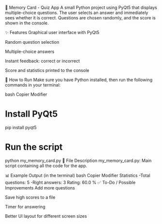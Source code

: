 🧠 Memory Card - Quiz App
A small Python project using PyQt5 that displays multiple-choice questions. The user selects an answer and immediately sees whether it is correct. Questions are chosen randomly, and the score is shown in the console.

✨ Features
Graphical user interface with PyQt5

Random question selection

Multiple-choice answers

Instant feedback: correct or incorrect

Score and statistics printed to the console

🚀 How to Run
Make sure you have Python installed, then run the following commands in your terminal:

bash
Copier
Modifier
# Install PyQt5
pip install pyqt5

# Run the script
python my_memory_card.py
📁 File Description
my_memory_card.py: Main script containing all the code for the app.

📊 Example Output (in the terminal)
bash
Copier
Modifier
Statistics
-Total questions: 5
-Right answers: 3
Rating: 60.0 %
✅ To-Do / Possible Improvements
Add more questions

Save high scores to a file

Timer for answering

Better UI layout for different screen sizes
